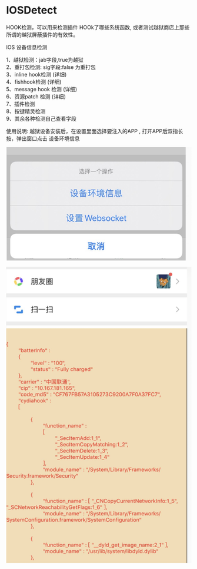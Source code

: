 # IOSDetect

HOOK检测，可以用来检测插件 HOOk了哪些系统函数, 或者测试越狱商店上那些所谓的越狱屏蔽插件的有效性。

IOS 设备信息检测

1、越狱检测：jab字段,true为越狱 <br>
2、重打包检测: sig字段:false 为重打包 <br>
3、inline hook检测 (详细)<br>
4、fishhook检测   (详细)<br>
5、message hook 检测  (详细)<br>
6、资源patch 检测  (详细)<br>
7、插件检测 <br>
8、按键精灵检测 <br>
9、其余各种检测自己查看字段 <br>

使用说明: 越狱设备安装后，在设置里面选择要注入的APP , 打开APP后双指长按，弹出窗口点击 设备环境信息

![avatar](./setting.jpeg)

![avatar](./deviceInfo.png)

